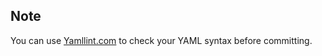 <!-- usedin: [ _rails/deployment] - post: -->


## Note

You can use [Yamllint.com](http://yamllint.com/) to check your YAML syntax before committing.


